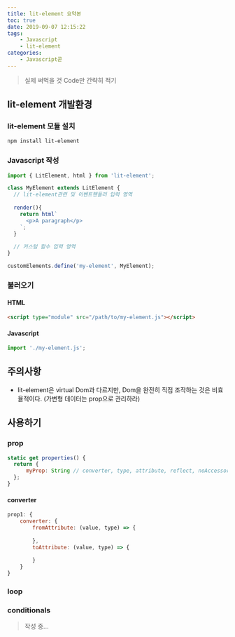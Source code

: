 ```yaml
---
title: lit-element 요약본
toc: true
date: 2019-09-07 12:15:22
tags:
    - Javascript
    - lit-element
categories:
    - Javascript콛
---
```


> 실제 써먹을 것 Code만 간략히 적기

## lit-element 개발환경

### lit-element 모듈 설치

```bash
npm install lit-element
```

### Javascript 작성

```js
import { LitElement, html } from 'lit-element';

class MyElement extends LitElement {  
  // lit-element관련 및 이벤트핸들러 입력 영역
    
  render(){
    return html`
      <p>A paragraph</p>
    `;
  }
    
  // 커스텀 함수 입력 영역
}

customElements.define('my-element', MyElement);
```

### 불러오기

#### HTML

```html
<script type="module" src="/path/to/my-element.js"></script>
```

#### Javascript

```js
import './my-element.js';
```

## 주의사항

- lit-element은 virtual Dom과 다르지만, Dom을 완전히 직접 조작하는 것은 비효율적이다.
  (가변형 데이터는 prop으로 관리하라)

## 사용하기

### prop

```js
static get properties() {
  return {
      myProp: String // converter, type, attribute, reflect, noAccessor, hasChanged;
  };
}
```

#### converter

```js
prop1: {
    converter: {
        fromAttribute: (value, type) => {
            
        },
        toAttribute: (value, type) => {
            
        }
    }
}
```



### loop

### conditionals



> 작성 중...